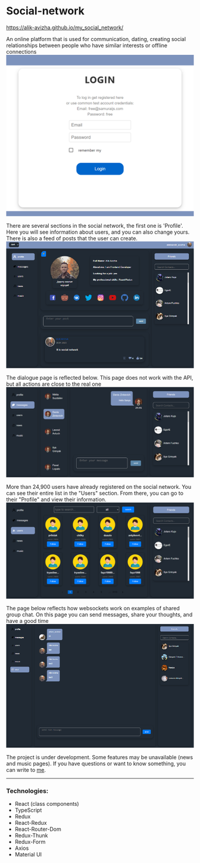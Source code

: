 # Social-network

https://alik-avizha.github.io/my_social_network/

An online platform that is used for communication, dating, creating social relationships between people who have similar interests or offline connections
![](src/assets/images/readme/loginPage.png)

There are several sections in the social network, the first one is 'Profile'. Here you will see information about users,
and you can also change yours. There is also a feed of posts that the user can create.
![](src/assets/images/readme/mainPage.png)

The dialogue page is reflected below. This page does not work with the API, but all actions are close to the real one
![](src/assets/images/readme/dialogsPage.png)

More than 24,900 users have already registered on the social network. You can see their entire list in the "Users"
section. From there, you can go to their "Profile" and view their information.
![](src/assets/images/readme/usersPage.png)

The page below reflects how websockets work on examples of shared group chat. On this page you can send messages, share your thoughts, and have a good time
![](src/assets/images/readme/chatPage.png)

The project is under development. Some features may be unavailable (news and music pages).
If you have questions or want to know something, you can write to [me](https://www.linkedin.com/in/aleksandr-avizha/).

---

### Technologies:

- React (class components)
- TypeScript
- Redux
- React-Redux
- React-Router-Dom
- Redux-Thunk
- Redux-Form
- Axios
- Material UI